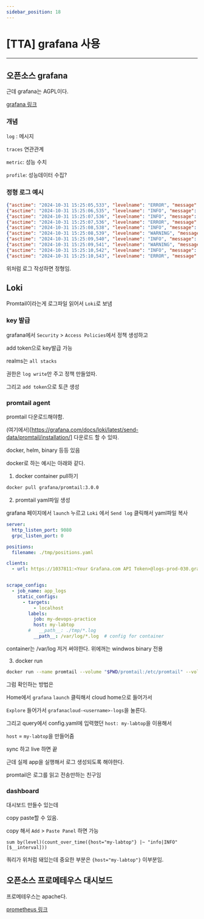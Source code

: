 ```yaml
---
sidebar_position: 18
---
```


# [TTA] grafana 사용
---

## 오픈소스 grafana

근데 grafana는 AGPL이다.


[grafana 링크](https://grafana.com/auth/sign-in/)

### 개념

`log` : 메시지

`traces` 연관관계

`metric`: 성능 수치

`profile`: 성능데이터 수집?


### 정형 로그 예시

```json
{"asctime": "2024-10-31 15:25:05,533", "levelname": "ERROR", "message": "division by zero", "funcName": "<module>", "lineno": 38, "exc_info": "Traceback (most recent call last):\n  File \"C:\\cicd\\dev-ops-test\\loki-cloud\\main.py\", line 36, in <module>\n    result = 1 / 0\n             ~~^~~\nZeroDivisionError: division by zero", "taskName": null}
{"asctime": "2024-10-31 15:25:06,535", "levelname": "INFO", "message": "This is an INFO log message from my application.", "funcName": "<module>", "lineno": 23, "exc_info": null, "taskName": null}
{"asctime": "2024-10-31 15:25:07,536", "levelname": "INFO", "message": "This is an INFO log message from my application.", "funcName": "<module>", "lineno": 23, "exc_info": null, "taskName": null}
{"asctime": "2024-10-31 15:25:07,536", "levelname": "ERROR", "message": "division by zero", "funcName": "<module>", "lineno": 38, "exc_info": "Traceback (most recent call last):\n  File \"C:\\cicd\\dev-ops-test\\loki-cloud\\main.py\", line 36, in <module>\n    result = 1 / 0\n             ~~^~~\nZeroDivisionError: division by zero", "taskName": null}
{"asctime": "2024-10-31 15:25:08,538", "levelname": "INFO", "message": "This is an INFO log message from my application.", "funcName": "<module>", "lineno": 23, "exc_info": null, "taskName": null}
{"asctime": "2024-10-31 15:25:08,539", "levelname": "WARNING", "message": "This is a simulated ValueError!", "funcName": "<module>", "lineno": 30, "exc_info": null, "taskName": null}       
{"asctime": "2024-10-31 15:25:09,540", "levelname": "INFO", "message": "This is an INFO log message from my application.", "funcName": "<module>", "lineno": 23, "exc_info": null, "taskName": null}
{"asctime": "2024-10-31 15:25:09,541", "levelname": "WARNING", "message": "This is a simulated ValueError!", "funcName": "<module>", "lineno": 30, "exc_info": null, "taskName": null}       
{"asctime": "2024-10-31 15:25:10,542", "levelname": "INFO", "message": "This is an INFO log message from my application.", "funcName": "<module>", "lineno": 23, "exc_info": null, "taskName": null}
{"asctime": "2024-10-31 15:25:10,543", "levelname": "ERROR", "message": "division by zero", "funcName": "<module>", "lineno": 38, "exc_info": "Traceback (most recent call last):\n  File \"C:\\cicd\\dev-ops-test\\loki-cloud\\main.py\", line 36, in <module>\n    result = 1 / 0\n             ~~^~~\nZeroDivisionError: division by zero", "taskName": null}
```

위처럼 로그 작성하면 정형임.


## Loki

Promtail이라는게 로그파일 읽어서 `Loki`로 보냄

### key 발급

grafana에서 `Security` > `Access Policies`에서 정책 생성하고

add token으로 key발급 가능

realms는 `all stacks`

권한은 `log write`만 주고 정책 만들었따.

그리고 `add token`으로 토큰 생성


### promtail agent

promtail 다운로드해야함.

(여기에서)[https://grafana.com/docs/loki/latest/send-data/promtail/installation/] 다운로드 할 수 있따.

docker, helm, binary 등등 있음

docker로 하는 예시는 아래와 같다.

1. docker container pull하기

```bash
docker pull grafana/promtail:3.0.0
```

2. promtail yaml파일 생성

grafana 페이지에서 `launch` 누르고 `Loki` 에서 `Send log` 클릭해서 yaml파일 복사

```yaml
server:
  http_listen_port: 9080
  grpc_listen_port: 0

positions:
  filename: ./tmp/positions.yaml

clients:
  - url: https://1037811:<Your Grafana.com API Token>@logs-prod-030.grafana.net/loki/api/v1/push


scrape_configs:
  - job_name: app_logs
    static_configs:
      - targets:
          - localhost
        labels:
          job: my-devops-practice
          host: my-labtop
        #   __path__: ./tmp/*.log
          __path__: /var/log/*.log  # config for container
```

container는 /var/log 저거 써야한다. 위에꺼는 windwos binary 전용

3. docker run

```bash
docker run --name promtail --volume "$PWD/promtail:/etc/promtail" --volume "$PWD/tmp:/var/log" grafana/promtail:3.0.0 --config.file=/etc/promtail/config.yaml
```

그럼 확인하는 방법은

Home에서 `grafana` `launch` 클릭해서 cloud home으로 들어가서

`Explore` 들어가서 `grafanacloud-<username>-logs`을 눌른다.

그리고 query에서 config.yaml에 입력했던 `host: my-labtop`을 이용해서

`host` = `my-labtop`을 만들어줌

sync 하고 live 하면 끝

근데 실제 app을 실행해서 로그 생성되도록 해야한다.

promtail은 로그를 읽고 전송만하는 친구임

### dashboard

대시보드 만들수 있는데

copy paste할 수 있음.

copy 해서 `Add` > `Paste Panel` 하면 가능

```
sum by(level)(count_over_time({host="my-labtop"} |~ "info|INFO" [$__interval]))
```

쿼리가 위처럼 돼있는데 중요한 부분은 `{host="my-labtop"}` 이부분임.

## 오픈소스 프로메테우스 대시보드

프로메테우스는 apache다.

[prometheus 링크](https://artifacthub.io/packages/helm/prometheus-community/prometheus)

